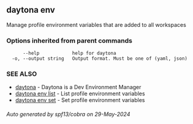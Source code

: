 ## daytona env

Manage profile environment variables that are added to all workspaces

### Options inherited from parent commands

```
      --help            help for daytona
  -o, --output string   Output format. Must be one of (yaml, json)
```

### SEE ALSO

* [daytona](daytona.md)	 - Daytona is a Dev Environment Manager
* [daytona env list](daytona_env_list.md)	 - List profile environment variables
* [daytona env set](daytona_env_set.md)	 - Set profile environment variables

###### Auto generated by spf13/cobra on 29-May-2024
